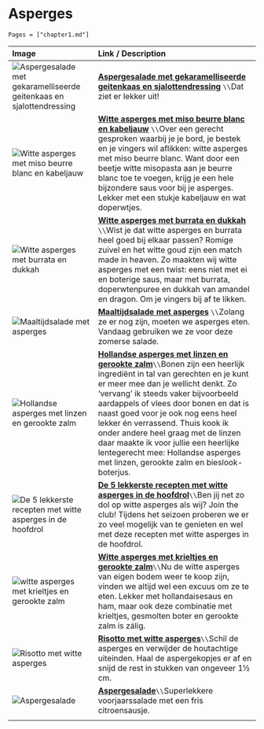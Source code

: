 # Asperges

```@contents
Pages = ["chapter1.md"]
```

| Image| Link / Description |
| :--- | :--- |
| ![Aspergesalade met gekaramelliseerde geitenkaas en sjalottendressing](https://www.foodiesmagazine.nl/app/uploads/2022/03/FD2204-geitenkaas-WillemvSanten13229-scaled.jpg) | **[Aspergesalade met gekaramelliseerde geitenkaas en sjalottendressing](https://www.foodiesmagazine.nl/recepten/aspergesalade-met-gekaramelliseerde-geitenkaas-en-sjalottendressing/)** ``\\``Dat ziet er lekker uit! |
| ![Witte asperges met miso beurre blanc en kabeljauw](https://img.culy.nl/images/lBDftja7vOlvwXDDt_1x_f_G_YI=/860x303/smart/filters:quality(80):format(jpeg):fill(fff,1)/https%3A%2F%2Fwww.culy.nl%2Fwp-content%2Fuploads%2F2020%2F05%2F4_miso-beurre-blanc-asperges.jpg) | **[Witte asperges met miso beurre blanc en kabeljauw](https://www.culy.nl/recepten/miso-beurre-blanc-asperges/)** ``\\``Over een gerecht gesproken waarbij je je bord, je bestek en je vingers wil aflikken: witte asperges met miso beurre blanc. Want door een beetje witte misopasta aan je beurre blanc toe te voegen, krijg je een hele bijzondere saus voor bij je asperges. Lekker met een stukje kabeljauw en wat doperwtjes. |
| ![Witte asperges met burrata en dukkah](https://img.culy.nl/images/PYrg_zCH-6xtb8-gUnGfivlFqDE=/860x303/smart/filters:format(jpeg):quality(80)/https%3A%2F%2Fwww.culy.nl%2Fwp-content%2Fuploads%2F2017%2F03%2F1_witte_asperges_met_burrata.jpg) | **[Witte asperges met burrata en dukkah](https://www.culy.nl/recepten/culy-homemade-witte-asperges-met-burrata-en-dukkah-2/)** ``\\``Wist je dat witte asperges en burrata heel goed bij elkaar passen? Romige zuivel en het witte goud zijn een match made in heaven. Zo maakten wij witte asperges met een twist: eens niet met ei en boterige saus, maar met burrata, doperwtenpuree en dukkah van amandel en dragon. Om je vingers bij af te likken. |
| ![Maal­tijd­sa­la­de met as­per­ges](https://static.ah.nl/static/recepten/img_090957_445x297_JPG.jpg) | **[Maal­tijd­sa­la­de met as­per­ges](https://www.ah.nl/allerhande/recept/R-R1188680/maaltijdsalade-met-asperges)** ``\\``Zolang ze er nog zijn, moeten we asperges eten. Vandaag gebruiken we ze voor deze zomerse salade. |
| ![Hollandse asperges met linzen en gerookte zalm](https://www.francescakookt.nl/wp-content/uploads/2018/04/hollandse-asperges-met-linzen-en-gerookte-zalm-1.jpg) | **[Hollandse asperges met linzen en gerookte zalm](https://www.francescakookt.nl/hollandse-asperges-linzen-en-gerookte-zalm/)**``\\``Bonen zijn een heerlijk ingrediënt in tal van gerechten en je kunt er meer mee dan je wellicht denkt. Zo ‘vervang’ ik steeds vaker bijvoorbeeld aardappels of vlees door bonen en dat is naast goed voor je ook nog eens heel lekker én verrassend. Thuis kook ik onder andere heel graag met de linzen daar maakte ik voor jullie een heerlijke lentegerecht mee: Hollandse asperges met linzen, gerookte zalm en bieslook-boterjus. |
| ![De 5 lekkerste recepten met witte asperges in de hoofdrol](https://www.culy.nl/wp-content/uploads/2015/06/Geroosterde-varkensbuik-met-witte-asperges-erwten-en-snijbiet-638x425.jpg) | **[De 5 lekkerste recepten met witte asperges in de hoofdrol](https://www.culy.nl/inspiratie/de-5-lekkerste-recepten-met-witte-asperges-in-de-hoofdrol/)**``\\``Ben jij net zo dol op witte asperges als wij? Join the club! Tijdens het seizoen proberen we er zo veel mogelijk van te genieten en wel met deze recepten met witte asperges in de hoofdrol. |
| ![witte asperges met krieltjes en gerookte zalm](https://img.culy.nl/images/-FN8Lg6LBebmqlrK9hEJlSaA32E=/768x271/smart/filters:format(jpeg):quality(80)/https%3A%2F%2Fwww.culy.nl%2Fwp-content%2Fuploads%2F2015%2F05%2Funnamed-1.jpg) | **[Witte asperges met krieltjes en gerookte zalm](https://www.culy.nl/recepten/culy-homemade-witte-asperges-met-krieltjes-en-gerookte-zalm/)**``\\``Nu de witte asperges van eigen bodem weer te koop zijn, vinden we altijd wel een excuus om ze te eten. Lekker met hollandaisesaus en ham, maar ook deze combinatie met krieltjes, gesmolten boter en gerookte zalm is zálig.  |
| ![Risotto met witte asperges](https://www.okokorecepten.nl/i/recepten/kookboeken/2014/recepten-venetie/risotto-witte-asperges-500.jpg) | **[Risotto met witte asperges](https://www.okokorecepten.nl/recept/rijst/risotto/risotto-witte-asperges)**``\\``Schil de asperges en verwijder de houtachtige uiteinden. Haal de aspergekopjes er af en snijd de rest in stukken van ongeveer 1½ cm. |
| ![As­per­ge­sa­la­de](https://static.ah.nl/static/recepten/img_005835_445x297_JPG.jpg) | **[As­per­ge­sa­la­de](https://www.ah.nl/allerhande/recept/R-R545358/aspergesalade)**``\\``Superlekkere voorjaarssalade met een fris citroensausje. |
||
